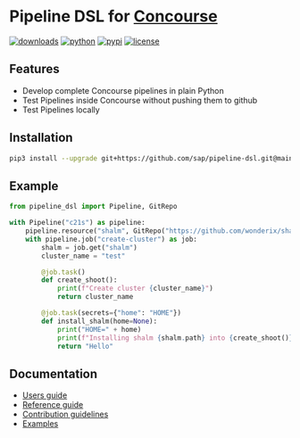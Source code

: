 # Pipeline DSL for [Concourse](https://concourse-ci.org/) 

[![downloads](https://static.pepy.tech/badge/pipeline-dsl/month)](https://pypi.org/project/pipeline-dsl/)
[![python](https://img.shields.io/badge/python-3.6-blue.svg)](https://pypi.org/project/pipeline-dsl/)
[![pypi](https://img.shields.io/pypi/v/pipeline-dsl.svg)](https://pypi.org/project/pipeline-dsl/)
[![license](https://img.shields.io/pypi/l/pipeline-dsl.svg)](https://pypi.org/project/pipeline-dsl/)

## Features

* Develop complete Concourse pipelines in plain Python
* Test Pipelines inside Concourse without pushing them to github 
* Test Pipelines locally


## Installation

```bash
pip3 install --upgrade git+https://github.com/sap/pipeline-dsl.git@main
```

## Example

```python
from pipeline_dsl import Pipeline, GitRepo

with Pipeline("c21s") as pipeline:
    pipeline.resource("shalm", GitRepo("https://github.com/wonderix/shalm"))
    with pipeline.job("create-cluster") as job:
        shalm = job.get("shalm")
        cluster_name = "test"

        @job.task()
        def create_shoot():
            print(f"Create cluster {cluster_name}")
            return cluster_name

        @job.task(secrets={"home": "HOME"})
        def install_shalm(home=None):
            print("HOME=" + home)
            print(f"Installing shalm {shalm.path} into {create_shoot()}")
            return "Hello"
```


## Documentation

* [Users guide](/doc/user.md)
* [Reference guide](/doc/reference.md)
* [Contribution guidelines](/doc/contributing.md)
* [Examples](examples)

